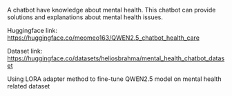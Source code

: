A chatbot have knowledge about mental health. This chatbot can provide solutions and explanations about mental health issues.

Huggingface link: https://huggingface.co/meomeo163/QWEN2.5_chatbot_health_care

Dataset link: https://huggingface.co/datasets/heliosbrahma/mental_health_chatbot_dataset

Using LORA adapter method to fine-tune QWEN2.5 model on mental health related dataset
